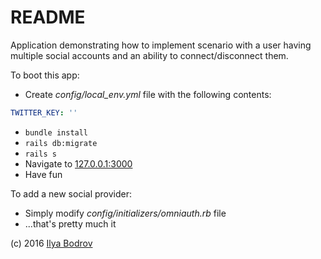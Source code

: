 # README

Application demonstrating how to implement scenario with a user having multiple
social accounts and an ability to connect/disconnect them.

To boot this app:

* Create *config/local_env.yml* file with the following contents:

```yaml
TWITTER_KEY: ''
```

* `bundle install`
* `rails db:migrate`
* `rails s`
* Navigate to [127.0.0.1:3000](http://127.0.0.1:3000)
* Have fun

To add a new social provider:

* Simply modify *config/initializers/omniauth.rb* file
* ...that's pretty much it

(c) 2016 [Ilya Bodrov](http://radiant-wind.com)